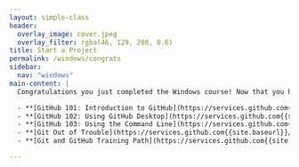 ```yaml
---
layout: simple-class
header:
  overlay_image: cover.jpeg
  overlay_filter: rgba(46, 129, 200, 0.6)
title: Start a Project
permalink: /windows/congrats
sidebar:
  nav: "windows"
main-content: |
  Congratulations you just completed the Windows course! Now that you have your Windows development environment all setup, the GitHub Training team would like to provide links to help learn Git and GitHub, terminal applications, and how to get out of sticky situations:

  - **[GitHub 101: Introduction to GitHub](https://services.github.com{{site.baseurl}}/intro-to-github/)** learn the GitHub UI, how Issues and Pull Requests work, and the GitHub Flow.
  - **[GitHub 102: Using GitHub Desktop](https://services.github.com{{site.baseurl}}/github-desktop/)** learn how to use GitHub Desktop when creating commits and synchronizing changes with the `pull` and `push` commands via Sync.
  - **[GitHub 103: Using the Command Line](https://services.github.com{{site.baseurl}}/github-cli/)** learn how to leave GUI environments when working with Git and `push` and `pull` changes right from your terminal application.
  - **[Git Out of Trouble](https://services.github.com{{site.baseurl}}/git-trouble)** learn how to use those commands that you found on Stack Overflow when you encountered an issue during your workflow.
  - **[Git and GitHub Training Path](https://services.github.com{{site.baseurl}}/path)** want to dive a little deeper into Git? This provides links to other resources that give a little more context to Git and the GitHub Workflow.

---
```

